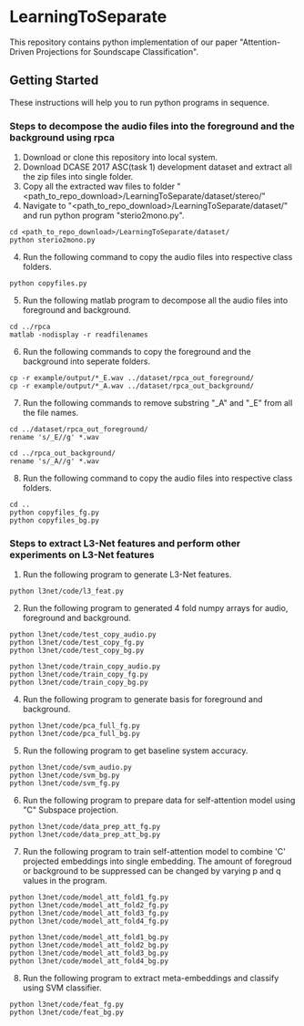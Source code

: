 # LearningToSeparate

This repository contains python implementation of our paper "Attention-Driven Projections for Soundscape Classification".

## Getting Started

These instructions will help you to run python programs in sequence.

### Steps to decompose the audio files into the foreground and the background using rpca

1. Download or clone this repository into local system.
2. Download DCASE 2017 ASC(task 1) development dataset and extract all the zip files into single folder.
3. Copy all the extracted wav files to folder "<path_to_repo_download>/LearningToSeparate/dataset/stereo/"
4. Navigate to "<path_to_repo_download>/LearningToSeparate/dataset/" and run python program "sterio2mono.py".
```
cd <path_to_repo_download>/LearningToSeparate/dataset/
python sterio2mono.py
```
4. Run the following command to copy the audio files into respective class folders.
```
python copyfiles.py
```
5. Run the following matlab program to decompose all the audio files into foreground and background.
```
cd ../rpca
matlab -nodisplay -r readfilenames
```
6. Run the following commands to copy the foreground and the background into seperate folders.
```
cp -r example/output/*_E.wav ../dataset/rpca_out_foreground/
cp -r example/output/*_A.wav ../dataset/rpca_out_background/
```
7. Run the following commands to remove substring "_A" and "_E" from all the file names.
```
cd ../dataset/rpca_out_foreground/
rename 's/_E//g' *.wav

cd ../rpca_out_background/
rename 's/_A//g' *.wav
```
8. Run the following command to copy the audio files into respective class folders.
```
cd ..
python copyfiles_fg.py
python copyfiles_bg.py
```

### Steps to extract L3-Net features and perform other experiments on L3-Net features

1. Run the following program to generate L3-Net features.
```
python l3net/code/l3_feat.py

```
2. Run the following program to generated 4 fold numpy arrays for audio, foreground and background.
```
python l3net/code/test_copy_audio.py
python l3net/code/test_copy_fg.py
python l3net/code/test_copy_bg.py

python l3net/code/train_copy_audio.py
python l3net/code/train_copy_fg.py
python l3net/code/train_copy_bg.py
```
4. Run the following program to generate basis for foreground and background.
```
python l3net/code/pca_full_fg.py
python l3net/code/pca_full_bg.py
```
5. Run the following program to get baseline system accuracy.
```
python l3net/code/svm_audio.py
python l3net/code/svm_bg.py
python l3net/code/svm_fg.py
```
6. Run the following program to prepare data for self-attention model using "C" Subspace projection.
```
python l3net/code/data_prep_att_fg.py
python l3net/code/data_prep_att_bg.py
```

7. Run the following program to train self-attention model to combine 'C' projected embeddings into single embedding. The amount of foregroud or background to be suppressed can be changed by varying p and q values in the program. 
```
python l3net/code/model_att_fold1_fg.py
python l3net/code/model_att_fold2_fg.py
python l3net/code/model_att_fold3_fg.py
python l3net/code/model_att_fold4_fg.py

python l3net/code/model_att_fold1_bg.py
python l3net/code/model_att_fold2_bg.py
python l3net/code/model_att_fold3_bg.py
python l3net/code/model_att_fold4_bg.py
```
8. Run the following program to extract meta-embeddings and classify using SVM classifier. 
```
python l3net/code/feat_fg.py
python l3net/code/feat_bg.py
```

